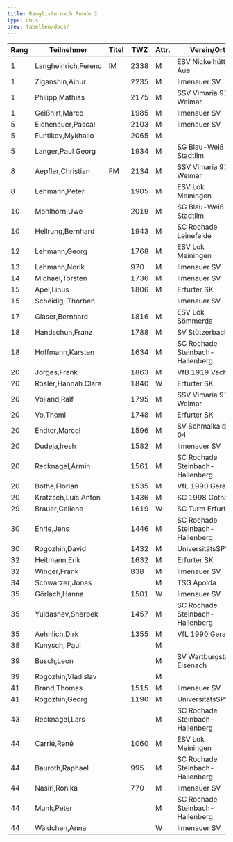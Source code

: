 ```yaml
---
title: Rangliste nach Runde 2
type: docs
prev: tabellen/docs/
---
```


| Rang | Teilnehmer          | Titel | TWZ  | Attr. | Verein/Ort                      | Land | S   | R   | V   | Punkte | Buchholz | SoBerg |
| ---- | ------------------- | ----- | ---- | ----- | ------------------------------- | ---- | --- | --- | --- | ------ | -------- | ------ |
| 1    | Langheinrich,Ferenc | IM    | 2338 | M     | ESV Nickelhütte Aue             | GER  | 2   | 0   | 0   | 2.0    | 2.0      | 2.00   |
| 1    | Ziganshin,Ainur     |       | 2235 | M     | Ilmenauer SV                    | RUS  | 2   | 0   | 0   | 2.0    | 2.0      | 2.00   |
| 1    | Philipp,Mathias     |       | 2175 | M     | SSV Vimaria 91 Weimar           | GER  | 2   | 0   | 0   | 2.0    | 2.0      | 2.00   |
| 1    | Geißhirt,Marco      |       | 1985 | M     | Ilmenauer SV                    | GER  | 2   | 0   | 0   | 2.0    | 2.0      | 2.00   |
| 5    | Eichenauer,Pascal   |       | 2103 | M     | Ilmenauer SV                    | GER  | 2   | 0   | 0   | 2.0    | 1.5      | 1.50   |
| 5    | Funtikov,Mykhailo   |       | 2065 | M     |                                 | UKR  | 2   | 0   | 0   | 2.0    | 1.5      | 1.50   |
| 5    | Langer,Paul Georg   |       | 1934 | M     | SG Blau-Weiß Stadtilm           | GER  | 2   | 0   | 0   | 2.0    | 1.5      | 1.50   |
| 8    | Aepfler,Christian   | FM    | 2134 | M     | SSV Vimaria 91 Weimar           | GER  | 2   | 0   | 0   | 2.0    | 1.0      | 1.00   |
| 8    | Lehmann,Peter       |       | 1905 | M     | ESV Lok Meiningen               | GER  | 2   | 0   | 0   | 2.0    | 1.0      | 1.00   |
| 10   | Mehlhorn,Uwe        |       | 2019 | M     | SG Blau-Weiß Stadtilm           | GER  | 1   | 1   | 0   | 1.5    | 2.5      | 1.75   |
| 10   | Hellrung,Bernhard   |       | 1943 | M     | SC Rochade Leinefelde           | GER  | 1   | 1   | 0   | 1.5    | 2.5      | 1.75   |
| 12   | Lehmann,Georg       |       | 1768 | M     | ESV Lok Meiningen               | GER  | 1   | 1   | 0   | 1.5    | 2.0      | 1.25   |
| 13   | Lehmann,Norik       |       | 970  | M     | Ilmenauer SV                    | GER  | 1   | 1   | 0   | 1.5    | 1.5      | 1.00   |
| 14   | Michael,Torsten     |       | 1736 | M     | Ilmenauer SV                    | GER  | 1   | 1   | 0   | 1.5    | 1.5      | 0.75   |
| 15   | Apel,Linus          |       | 1806 | M     | Erfurter SK                     | GER  | 1   | 0   | 1   | 1.0    | 3.0      | 1.00   |
| 15   | Scheidig, Thorben   |       |      |       | Ilmenauer SV                    | GER  | 1   | 0   | 1   | 1.0    | 3.0      | 1.00   |
| 17   | Glaser,Bernhard     |       | 1816 | M     | ESV Lok Sömmerda                | GER  | 0   | 2   | 0   | 1.0    | 2.5      | 1.25   |
| 18   | Handschuh,Franz     |       | 1788 | M     | SV Stützerbach                  | GER  | 1   | 0   | 1   | 1.0    | 2.5      | 0.50   |
| 18   | Hoffmann,Karsten    |       | 1634 | M     | SC Rochade Steinbach-Hallenberg | GER  | 1   | 0   | 1   | 1.0    | 2.5      | 0.50   |
| 20   | Jörges,Frank        |       | 1863 | M     | VfB 1919 Vacha                  | GER  | 1   | 0   | 1   | 1.0    | 2.0      | 0.00   |
| 20   | Rösler,Hannah Clara |       | 1840 | W     | Erfurter SK                     | GER  | 1   | 0   | 1   | 1.0    | 2.0      | 0.00   |
| 20   | Volland,Ralf        |       | 1795 | M     | SSV Vimaria 91 Weimar           | GER  | 1   | 0   | 1   | 1.0    | 2.0      | 0.00   |
| 20   | Vo,Thomi            |       | 1748 | M     | Erfurter SK                     | GER  | 1   | 0   | 1   | 1.0    | 2.0      | 0.00   |
| 20   | Endter,Marcel       |       | 1596 | M     | SV Schmalkalden 04              | GER  | 1   | 0   | 1   | 1.0    | 2.0      | 0.00   |
| 20   | Dudeja,Iresh        |       | 1582 | M     | Ilmenauer SV                    | IND  | 1   | 0   | 1   | 1.0    | 2.0      | 0.00   |
| 20   | Recknagel,Armin     |       | 1561 | M     | SC Rochade Steinbach-Hallenberg | GER  | 1   | 0   | 1   | 1.0    | 2.0      | 0.00   |
| 20   | Bothe,Florian       |       | 1535 | M     | VfL 1990 Gera                   | GER  | 1   | 0   | 1   | 1.0    | 2.0      | 0.00   |
| 20   | Kratzsch,Luis Anton |       | 1436 | M     | SC 1998 Gotha                   | GER  | 1   | 0   | 1   | 1.0    | 2.0      | 0.00   |
| 29   | Brauer,Celiene      |       | 1619 | W     | SC Turm Erfurt                  | GER  | 0   | 2   | 0   | 1.0    | 1.5      | 0.75   |
| 30   | Ehrle,Jens          |       | 1446 | M     | SC Rochade Steinbach-Hallenberg | GER  | 1   | 0   | 1   | 1.0    | 1.5      | 0.00   |
| 30   | Rogozhin,David      |       | 1432 | M     | UniversitätsSPVER               | GER  | 1   | 0   | 1   | 1.0    | 1.5      | 0.00   |
| 32   | Heitmann,Erik       |       | 1632 | M     | Erfurter SK                     | GER  | 1   | 0   | 1   | 1.0    | 1.0      | 0.00   |
| 32   | Winger,Frank        |       | 838  | M     | Ilmenauer SV                    | GER  | 1   | 0   | 1   | 1.0    | 1.0      | 0.00   |
| 34   | Schwarzer,Jonas     |       |      | M     | TSG Apolda                      | GER  | 0   | 1   | 1   | 0.5    | 2.5      | 0.50   |
| 35   | Görlach,Hanna       |       | 1501 | W     | Ilmenauer SV                    | GER  | 0   | 1   | 1   | 0.5    | 2.5      | 0.25   |
| 35   | Yuldashev,Sherbek   |       | 1457 | M     | SC Rochade Steinbach-Hallenberg | GER  | 0   | 1   | 1   | 0.5    | 2.5      | 0.25   |
| 35   | Aehnlich,Dirk       |       | 1355 | M     | VfL 1990 Gera                   | GER  | 0   | 1   | 1   | 0.5    | 2.5      | 0.25   |
| 38   | Kunysch, Paul       |       |      | M     |                                 | GER  | 0   | 1   | 1   | 0.5    | 2.0      | 0.25   |
| 39   | Busch,Leon          |       |      | M     | SV Wartburgstadt Eisenach       | GER  | 0   | 1   | 1   | 0.5    | 1.5      | 0.25   |
| 39   | Rogozhin,Vladislav  |       |      | M     |                                 | GER  | 0   | 1   | 1   | 0.5    | 1.5      | 0.25   |
| 41   | Brand,Thomas        |       | 1515 | M     | Ilmenauer SV                    | GER  | 0   | 0   | 2   | 0.0    | 3.0      | 0.00   |
| 41   | Rogozhin,Georg      |       | 1190 | M     | UniversitätsSPVER               | GER  | 0   | 0   | 2   | 0.0    | 3.0      | 0.00   |
| 43   | Recknagel,Lars      |       |      | M     | SC Rochade Steinbach-Hallenberg | GER  | 0   | 0   | 2   | 0.0    | 2.5      | 0.00   |
| 44   | Carrié,René         |       | 1060 | M     | ESV Lok Meiningen               | GER  | 0   | 0   | 2   | 0.0    | 2.0      | 0.00   |
| 44   | Bauroth,Raphael     |       | 995  | M     | SC Rochade Steinbach-Hallenberg | GER  | 0   | 0   | 2   | 0.0    | 2.0      | 0.00   |
| 44   | Nasiri,Ronika       |       | 770  | M     | Ilmenauer SV                    | GER  | 0   | 0   | 2   | 0.0    | 2.0      | 0.00   |
| 44   | Munk,Peter          |       |      | M     | SC Rochade Steinbach-Hallenberg | GER  | 0   | 0   | 2   | 0.0    | 2.0      | 0.00   |
| 44   | Wäldchen,Anna       |       |      | W     | Ilmenauer SV                    | GER  | 0   | 0   | 2   | 0.0    | 2.0      | 0.00   |